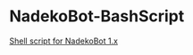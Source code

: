 # NadekoBot-BashScript
[Shell script for NadekoBot 1.x](http://nadekobot.readthedocs.io/en/latest/guides/Linux%20Guide/)
